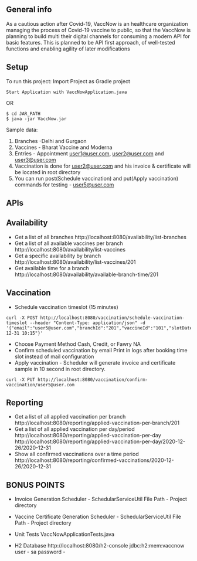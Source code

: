 
## General info
As a cautious action after Covid-19, VaccNow is an healthcare organization managing the process of Covid-19 vaccine to public,
so that the VaccNow is planning to build multi their digital channels for consuming a modern API for basic features. This is
planned to be API first approach, of well-tested functions and enabling agility of later modifications
	

	
## Setup
To run this project:
Import Project as Gradle project
```
Start Application with VaccNowApplication.java
```
OR

```
$ cd JAR_PATH
$ java -jar VaccNow.jar 
```
Sample data:
 1. Branches  -Delhi and Gurgaon
 2. Vaccines  - Bharat Vaccine and Moderna
 3. Entries - Appointment user1@user.com, user2@user.com and user3@user.com
 4. Vaccination is done for user2@user.com and his invoice & certificate will be located in root directory
 5. You can run post(Schedule vaccination) and put(Apply vaccination) commands for testing - user5@user.com


## APIs

## Availability

 * Get a list of all branches
http://localhost:8080/availability/list-branches
 * Get a list of all available vaccines per branch
http://localhost:8080/availability/list-vaccines
 * Get a specific availability by branch
http://localhost:8080/availability/list-vaccines/201
 * Get available time for a branch
http://localhost:8080/availability/available-branch-time/201

## Vaccination

 * Schedule vaccination timeslot (15 minutes)
```
curl -X POST http://localhost:8080/vaccination/schedule-vaccination-timeslot --header "Content-Type: application/json" -d '{"email":"user5@user.com","branchId":"201","vaccineId":"101","slotDate":"2020-12-31 10:15"}'
```
 * Choose Payment Method Cash, Credit, or Fawry
NA
 * Confirm scheduled vaccination by email
Print in logs after booking time slot instead of mail configuration
 * Apply vaccination - Scheduler will generate invoice and certificate sample in 10 second in root directory.
```
curl -X PUT http://localhost:8080/vaccination/confirm-vaccination/user5@user.com
```

## Reporting
 * Get a list of all applied vaccination per branch
http://localhost:8080/reporting/applied-vaccination-per-branch/201
 * Get a list of all applied vaccination per day/period
http://localhost:8080/reporting/applied-vaccination-per-day
http://localhost:8080/reporting/applied-vaccination-per-day/2020-12-26/2020-12-31
 * Show all confirmed vaccinations over a time period 
http://localhost:8080/reporting/confirmed-vaccinations/2020-12-26/2020-12-31

## BONUS POINTS
 * Invoice Generation
Scheduler - SchedularServiceUtil
File Path - Project directory

 * Vaccine Certificate Generation
Scheduler - SchedularServiceUtil
File Path - Project directory

 * Unit Tests
VaccNowApplicationTests.java

 * H2 Database
 http://localhost:8080/h2-console
 jdbc:h2:mem:vaccnow
 user - sa
 password - 

